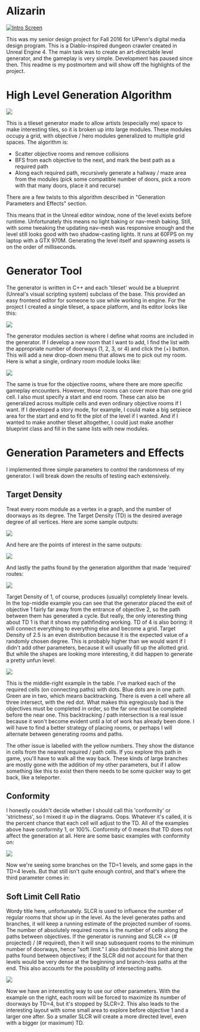 # Alizarin

[![Intro Screen](https://4.bp.blogspot.com/-J2CHOgMFEJQ/WE97dR-QU3I/AAAAAAAAAFE/LKSJ9Ujpon81zqS82MqtvyrKcBTrZVThgCLcB/s1600/TitleScreen.png)](https://player.vimeo.com/video/199881242 "Menu Screen")


This was my senior design project for Fall 2016 for UPenn's digital media design program. This is a Diablo-inspired dungeon crawler created in Unreal Engine 4. The main task was to create an art-directable level generator, and the gameplay is very simple. Development has paused since then. This readme is my postmortem and will show off the highlights of the project.

# High Level Generation Algorithm

![](https://2.bp.blogspot.com/-ApyHo2vNw-w/WE981hhWmnI/AAAAAAAAAFQ/0cSr7z9iGgYirm0PniJmV52Wr9SX-Mf9gCLcB/s1600/ScreenShot00000.png)

This is a tileset generator made to allow artists (especially me) space to make interesting tiles, so it is broken up into large modules. These modules occupy a grid, with objective / hero modules generalized to multiple grid spaces. The algorithm is:

- Scatter objective rooms and remove collisions
- BFS from each objective to the next, and mark the best path as a required path
- Along each required path, recursively generate a hallway / maze area from the modules (pick some compatible number of doors, pick a room with that many doors, place it and recurse)

There are a few twists to this algorithm described in "Generation Parameters and Effects" section.

This means that in the Unreal editor window, none of the level exists before runtime. Unfortunately this means no light baking or nav-mesh baking. Still, with some tweaking the updating nav-mesh was responsive enough and the level still looks good with two shadow-casting lights. It runs at 60FPS on my laptop with a GTX 970M. Generating the level itself and spawning assets is on the order of milliseconds. 

# Generator Tool

The generator is written in C++ and each 'tileset' would be a blueprint (Unreal's visual scripting system) subclass of the base. This provided an easy frontend editor for someone to use while working in engine. For the project I created a single tileset, a space platform, and its editor looks like this:

![](https://3.bp.blogspot.com/-ylQAXj7Uweg/WE-ATqwJIgI/AAAAAAAAAFc/0clgfOQ37IQzBtPnY_u4SLLeuxWkdIO_wCLcB/s1600/menucontrols.PNG)

The generator modules section is where I define what rooms are included in the generator.  If I develop a new room that I want to add, I find the list with the appropriate number of doorways (1, 2, 3, or 4) and click the (+) button. This will add a new drop-down menu that allows me to pick out my room. Here is what a single, ordinary room module looks like:

![](https://4.bp.blogspot.com/-0nKF8eWcumw/WE-BJgYFoII/AAAAAAAAAFk/VxHwiE6teZkS1o73njJraLvLLC2Zxx3IQCLcB/s1600/crossroads.PNG)

The same is true for the objective rooms, where there are more specific gameplay encounters. However, those rooms can cover more than one grid cell. I also must specify a start and end room. These can also be generalized across multiple cells and even ordinary objective rooms if I want. If I developed a story mode, for example, I could make a big setpiece area for the start and end to fit the plot of the level if I wanted. And if I wanted to make another tileset altogether, I could just make another blueprint class and fill in the same lists with new modules.

# Generation Parameters and Effects

I implemented three simple parameters to control the randomness of my generator. I will break down the results of testing each extensively.

## Target Density

Treat every room module as a vertex in a graph, and the number of doorways as its degree. The Target Density (TD) is the desired average degree of all vertices. Here are some sample outputs:

![](https://2.bp.blogspot.com/-x4yhyI-e8U8/WE-EEq6m3bI/AAAAAAAAAFw/z-p2nRvEf8shCFSRVd2BtgPz5VdXZ0AIACLcB/s1600/tableDensities.png)

And here are the points of interest in the same outputs:

![](https://1.bp.blogspot.com/-W7HwVxm0r1Q/WE-Ej0rvZmI/AAAAAAAAAF0/9xHF2O20Yj4BOAZ6Uqk49ljOLex3l3mWQCLcB/s1600/tableInterests.png)

And lastly the paths found by the generation algorithm that made 'required' routes:

![](https://2.bp.blogspot.com/-bp3eVqN9eMk/WE-GDO0g3DI/AAAAAAAAAGE/uKFb5T_aE7cFVAC9hYy3-hEm_Fz0xtQMQCLcB/s1600/tablePathfinding.png)

Target Density of 1, of course, produces (usually) completely linear levels. In the top-middle example you can see that the generator placed the exit of objective 1 fairly far away from the entrance of objective 2, so the path between them has generated a cycle. But really, the only interesting thing about TD 1 is that it shows my pathfinding working. TD of 4 is also boring: it will connect everything to everything else and become a grid. Target Density of 2.5 is an even distribution because it is the expected value of a randomly chosen degree. This is probably higher than we would want if I didn't add other parameters, because it will usually fill up the allotted grid. But while the shapes are looking more interesting, it did happen to generate a pretty unfun level:

![](https://3.bp.blogspot.com/-nYNtB4gAM4o/WE-H81A52DI/AAAAAAAAAGQ/2NCDyaum12UYtBCXVnmCFC6hvOs0xYoawCLcB/s1600/badlevel.png)

This is the middle-right example in the table. I've marked each of the required cells (on connecting paths) with dots. Blue dots are in one path. Green are in two, which means backtracking. There is even a cell where all three intersect, with the red dot. What makes this egregiously bad is the objectives must be completed in order, so the far one must be completed before the near one. This backtracking / path intersection is a real issue because it won't become evident until a lot of work has already been done.  I will have to find a better strategy of placing rooms, or perhaps I will alternate between generating rooms and paths.

The other issue is labelled with the yellow numbers. They show the distance in cells from the nearest required / path cells. If you explore this path in game, you'll have to walk all the way back. These kinds of large branches are mostly gone with the addition of my other parameters, but if I allow something like this to exist then there needs to be some quicker way to get back, like a teleporter.

## Conformity

I honestly couldn't decide whether I should call this 'conformity' or 'strictness', so I mixed it up in the diagrams. Oops. Whatever it's called, it is the percent chance that each cell will adjust to the TD. All of the examples above have conformity 1, or 100%. Conformity of 0 means that TD does not affect the generation at all. Here are some basic examples with conformity on:

![](https://2.bp.blogspot.com/-XuocMrtMyT0/WE-K8GZBwsI/AAAAAAAAAGc/tiwdu0wJGF8qPaXD_8KAQu0p98NInQltgCLcB/s1600/tableStrictness.png)

Now we're seeing some branches on the TD=1 levels, and some gaps in the TD=4 levels. But that still isn't quite enough control, and that's where the third parameter comes in:

## Soft Limit Cell Ratio

Wordy title here, unfortunately. SLCR is used to influence the number of regular rooms that show up in the level. As the level generates paths and branches, it will keep a running estimate of the projected number of rooms. The number of absolutely required rooms is the number of cells along the paths between objectives. If the generator is running and SLCR <= (# projected) / (# required), then it will snap subsequent rooms to the minimum number of doorways, hence "soft limit." I also distributed this limit along the paths found between objectives; if the SLCR did not account for that then levels would be very dense at the beginning and branch-less paths at the end. This also accounts for the possibility of intersecting paths.

![](https://1.bp.blogspot.com/-zVWrh8BSLrg/WE-Mwo3J-WI/AAAAAAAAAGo/5MiNoORNGqMOTi17LLa2ijht8FOj6UibgCLcB/s1600/tableSoftLimitRatio.png)

Now we have an interesting way to use our other parameters. With the example on the right, each room will be forced to maximize its number of doorways by TD=4, but it's stopped by SLCR=2. This also leads to the interesting layout with some small area to explore before objective 1 and a larger one after. So a smaller SLCR will create a more directed level, even with a bigger (or maximum) TD.

